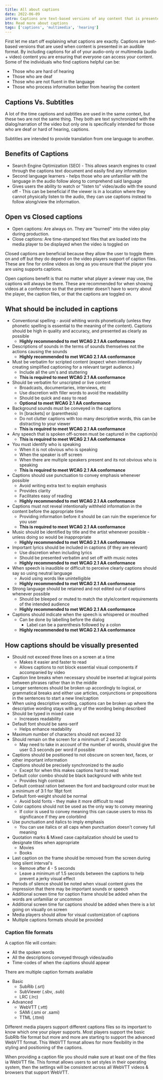 ```yaml
---
title: All about captions
date: 2022-06-09
intro: Captions are text-based versions of any content that is presented in an audible format.
btn: Read more about captions
tags: ['captions', 'multimedia', 'hearing']
---
```


First let me start off explaining what captions are exactly. Captions are text-based versions that are used when content is presented in an audible format. By including captions for all of your audio-only or multimedia (audio + video) content you are ensuring that everyone can access your content. Some of the individuals who find captions helpful can be:

- Those who are hard of hearing
- Those who are deaf
- Those who are not fluent in the language
- Those who process information better from hearing the content

## Captions Vs. Subtitles

A lot of the time captions and subtitles are used in the same context, but these two are not the same thing. They both are text synchronized with the dialog/narration of the video but only one is specifically intended for those who are deaf or hard of hearing, captions.

Subtitles are intended to provide translation from one language to another.

## Benefits of Captions

- Search Engine Optimization (SEO) - This allows search engines to crawl through the captions text document and easily find any information
- Second language learners - helps those who are unfamiliar with the language in the audio follow along to comprehend said language
- Gives users the ability to watch or "listen to" video/audio with the sound off - This can be beneficial if the viewer is in a location where they cannot physically listen to the audio, they can use captions instead to follow along/view the information.

## Open vs Closed captions

- Open captions: Are always on. They are "burned" into the video play during production.
- Close captions: Are time-stamped text files that are loaded into the media player to be displayed when the video is toggled on

Closed captions are beneficial because they allow the user to toggle them on and off but they do depend on the video players support of caption files. These are fine for online videos as long as you ensure that the player you are using supports captions.

Open captions benefit is that no matter what player a viewer may use, the captions will always be there. These are recommended for when showing videos at a conference so that the presenter doesn't have to worry about the player, the caption files, or that the captions are toggled on.

## What should be included in captions

- Conventional spelling - avoid whiting words phonetically (unless they phonetic spelling is essential to the meaning of the content). Captions should be high in quality and accuracy, and presented as clearly as possible
  - **Highly recommended to met WCAG 2.1 AA conformance**
- Descriptions of sounds in the terms of sounds themselves not the actions causing the sounds
  - **Highly recommended to met WCAG 2.1 AA conformance**
- Must be verbatim for scripted content (expect when intentionally creating simplified captioning for a relevant target audience.)
  - Include all the um's and stuttering
  - **This is required to meet WCAG 2.1 AA conformance**
- Should be verbatim for unscripted or live content
  - Broadcasts, documentaries, interviews, etc
  - Use discretion with filler words to avoid the readability
  - Should be quick and easy to read
  - **Optional to meet WCAG 2.1 AA conformance**
- Background sounds must be conveyed in the captions
  - In [brackets] or (parenthesis)
  - Do not clutter captions with too many descriptive words, this can be distracting to your viewer
  - **This is required to meet WCAG 2.1 AA conformance**
- Any speech that is spoken off-screen must be captured in the caption(s)
  - **This is required to meet WCAG 2.1 AA conformance**
- You must identify who is speaking
  - When it is not obvious who is speaking
  - When the speaker is off screen
  - When there are multiple speakers present and its not obvious who is speaking
  - **This is required to meet WCAG 2.1 AA conformance**
- Captions should use punctuation to convey emphasis whenever possible
  - Avoid writing extra text to explain emphasis
  - Provides clarity
  - Facilitates easy of reading
  - **Highly recommended to met WCAG 2.1 AA conformance**
- Captions must not reveal intentionally withheld information in the content before the appropriate time
  - Providing information before it should be can ruin the experience for you user
  - **This is required to meet WCAG 2.1 AA conformance**
- Music should be identified by title and the artist whenever possible - unless doing so would be inappropriate
  - **Highly recommended to met WCAG 2.1 AA conformance**
- Important lyrics should be included in captions (if they are relevant)
  - Use discretion when including lyrics
  - Should be presented verbatim and set off with music notes
  - **Highly recommended to met WCAG 2.1 AA conformance**
- When speech is inaudible or difficult to perceive clearly captions should say so using neutral language
  - Avoid using words like unintelligible
  - **Highly recommended to met WCAG 2.1 AA conformance**
- Strong language should be retained and not edited out of captions whenever possible
  - Should be bleeped or muted to match the style/content requirements of the intended audience
  - **Highly recommended to met WCAG 2.1 AA conformance**
- Captions should indicate when the speech is whispered or mouthed
  - Can be done by labelling before the dialog
    - Label can be a parenthesis followed by a colon
  - **Highly recommended to met WCAG 2.1 AA conformance**

## How captions should be visually presented

- Should not exceed three lines on a screen at a time
  - Makes it easier and faster to read
  - Allows captions to not block essential visual components if accompanied by video
- Caption line breaks when necessary should be inserted at logical points between phrases rather than in the middle
- Longer sentences should be broken up accordingly to logical, or grammatical breaks and either use articles, conjunctions or prepositions in the sentences to start a new line/caption
- When using descriptive wording, captions can be broken up where the descriptive wording stays with any of the wording being described
- Should be typed in mixed case
  - Increases readability
- Default font should be sans-serif
  - Helps enhance readability
- Maximum number of characters should not exceed 32
- Should remain on the screen for a minimum of 2 seconds
  - May need to take in account of the number of words, should give the user 0.3 seconds per word if possible
- Captions should be positioned to not obscure on screen text, faces, or other important information
- Captions should be precisely synchronized to the audio
  - Except for when this makes captions hard to read
- Default color combo should be black background with white text
  - Provides high contrast
- Default contrast ration between the font and background color must be a minimum of 3:1 for 18pt font
- Default font-weight should be normal
  - Avoid bold fonts - they make it more difficult to read
- Color captions should not be used as the only way to convey meaning
  - If color is used to convey meaning this can cause users to miss its significance if they are colorblind
- Use punctuation and italics to imply emphasis
  - You can use italics or all caps when punctuation doesn't convey full meaning
- Quotation marks & Mixed case capitalization should be used to designate titles when appropriate
  - Movies
  - Books
- Last caption on the frame should be removed from the screen during long silent interval's
  - Remove after 4 - 5 seconds
  - Leave a minimum of 1.5 seconds between the captions to help prevent a jerky visual effect
- Periods of silence should be noted when visual content gives the impression that there may be important sounds or speech
- Additional screen time for caption frame should be added when the words are unfamiliar or uncommon
- Additional screen time for captions should be added when there is a lot going on visually on screen
- Media players should allow for visual customization of captions
- Multiple captions formats should be provided

### Caption file formats

A caption file will contain:

- All the spoken words
- All the descriptions conveyed through video/audio
- Time-codes of when the captions should appear

There are multiple caption formats available

- Basic
  - SubRib (.srt)
  - SubViewer (.sbv, .sub)
  - LRC (.lrc)
- Advanced
  - WebVTT (.vtt)
  - SAMi (.smi or .sami)
  - TTML (.ttml)

Different media players support different captions files so its important to know which one your player supports. Most players support the basic SubRIb file format but more and more are starting to support the advanced WebVTT format. This WebVTT format allows for more flexibility in the styling and positioning of the captions.

When providing a caption file you should make sure at least one of the files ia WebVTT file. This format allows users to set styles in their operating system, then the settings will be consistent across all WebVTT videos & browsers that support WebVTT.
